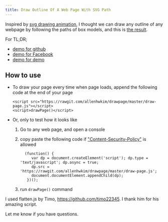 ```yaml
---
title: Draw Outline Of A Web Page With SVG Path
---
```


Inspired by [svg drawing animation](http://tympanus.net/Development/SVGDrawingAnimation/), I thought we can draw any outline of any webpage by following the paths of box models, and this is [the result](https://github.com/allenhwkim/drawpage).
<!--more-->

For TL;DR;

 * [demo for github](https://rawgit.com/allenhwkim/drawpage/master/demo/github.com-explore.html)
 * [demo for Facebook](https://rawgit.com/allenhwkim/drawpage/master/demo/facebook.html)
 * [demo for demo](https://rawgit.com/allenhwkim/drawpage/master/demo/demo1.html)

## How to use

  * To draw your page every time when page loads, append the following code at the end of your page

        <script src="https://rawgit.com/allenhwkim/drawpage/master/draw-page.js"></script>
        <script>drawPage()</script>

  * Or, only to test how it looks like

    1. Go to any web page, and open a console
    2. copy paste the following code if ["Content-Security-Policy"](https://developer.mozilla.org/en-US/docs/Web/Security/CSP/Introducing_Content_Security_Policy) is allowed

             (function() {
                var dp = document.createElement('script'); dp.type = 'text/javascript'; dp.async = true;
                dp.src = 'https://rawgit.com/allenhwkim/drawpage/master/draw-page.js';
                document.documentElement.appendChild(dp);
              })();

    3. run `drawPage()` command

I used flatten.js by Timo, https://github.com/timo22345. I thank him for his amazing script.

Let me know if you have questions.
